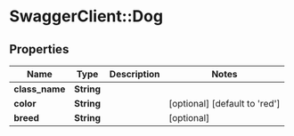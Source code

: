 # SwaggerClient::Dog

## Properties
Name | Type | Description | Notes
------------ | ------------- | ------------- | -------------
**class_name** | **String** |  | 
**color** | **String** |  | [optional] [default to &#x27;red&#x27;]
**breed** | **String** |  | [optional] 

